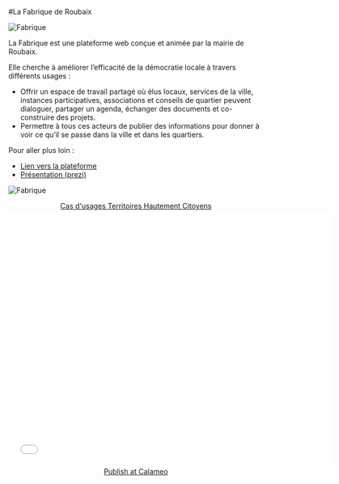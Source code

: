 #La Fabrique de Roubaix

![Fabrique](https://framapic.org/UcqYNkQKDFVY/hHN1Xm0n)

La Fabrique est une plateforme web conçue et animée par la mairie de Roubaix.

Elle cherche à améliorer l’efficacité de la démocratie locale à travers différents usages :

* Offrir un espace de travail partagé où élus locaux, services de la ville, instances participatives, associations et conseils de quartier peuvent dialoguer, partager un agenda, échanger des documents et co-construire des projets.
* Permettre à tous ces acteurs de publier des informations pour donner à voir ce qu’il se passe dans la ville et dans les quartiers.

Pour aller plus loin :

* [Lien vers la plateforme](http://lafabrique.ville-roubaix.fr/)
* [Présentation (prezi)](http://prezi.com/ydftcvepqtev/?utm_campaign=share&utm_medium=copy&rc=ex0share)

![Fabrique](https://framapic.org/xwTXcNgThjUd/ECOYWu3J)

<div style="text-align:center;"><div style="margin:8px 0px 4px;"><a href="http://www.calameo.com/books/0005746786d59bea5e0b6" target="_blank">Cas d'usages Territoires Hautement Citoyens</a></div><iframe src="//v.calameo.com/?bkcode=0005746786d59bea5e0b6" width="640" height="500" frameborder="0" scrolling="no" allowtransparency allowfullscreen style="margin:0 auto;"></iframe><div style="margin:4px 0px 8px;"><a href="http://www.calameo.com/">Publish at Calameo</a></div></div>
